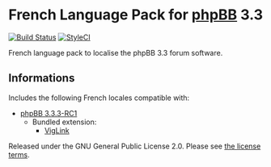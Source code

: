 # French Language Pack for [phpBB](https://www.phpbb.com/) 3.3

[![Build Status](https://travis-ci.com/qiaeru/phpbb-language-fr.svg?branch=3.3.x)](https://travis-ci.com/qiaeru/phpbb-language-fr) [![StyleCI](https://styleci.io/repos/70081134/shield?style=flat&branch=3.3.x)](https://styleci.io/repos/70081134)

French language pack to localise the phpBB 3.3 forum software.

## Informations

Includes the following French locales compatible with:

- [phpBB 3.3.3-RC1](https://github.com/phpbb/phpbb/releases/tag/release-3.3.2)
  - Bundled extension:
    - [VigLink](https://github.com/phpbb-extensions/viglink)

Released under the GNU General Public License 2.0. Please see [the license terms](https://github.com/qiaeru/phpbb-language-fr/blob/3.3.x/language/fr/LICENSE).
